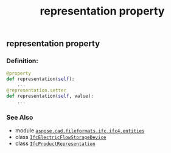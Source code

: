 ﻿---
title: representation property
second_title: Aspose.CAD for Python via .NET API References
description: 
type: docs
weight: 130
url: /python-net/aspose.cad.fileformats.ifc.ifc4.entities/ifcelectricflowstoragedevice/representation/
is_root: false
---

## representation property

### Definition:
```python
@property
def representation(self):
    ...
@representation.setter
def representation(self, value):
    ...
```

### See Also
* module [`aspose.cad.fileformats.ifc.ifc4.entities`](../../)
* class [`IfcElectricFlowStorageDevice`](/cad/python-net/aspose.cad.fileformats.ifc.ifc4.entities/ifcelectricflowstoragedevice)
* class [`IfcProductRepresentation`](/cad/python-net/aspose.cad.fileformats.ifc.ifc4.entities/ifcproductrepresentation)
